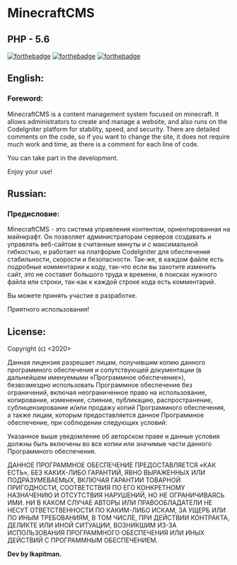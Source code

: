 # MinecraftCMS

## PHP - 5.6

[![forthebadge](https://forthebadge.com/images/badges/built-with-love.svg)](https://forthebadge.com)
[![forthebadge](https://forthebadge.com/images/badges/uses-html.svg)](https://forthebadge.com)
[![forthebadge](https://forthebadge.com/images/badges/built-by-hipsters.svg)](https://forthebadge.com)


## English:


### Foreword:


MinecraftCMS is a content management system focused on minecraft.
It allows administrators to create and manage a website, and also runs on the CodeIgniter platform for stability, speed, and security.
There are detailed comments on the code, so if you want to change the site,
it does not require much work and time,
as there is a comment for each line of code.

You can take part in the development.

Enjoy your use!


## Russian:


### Предисловие:


MinecraftCMS - это система управления контентом, ориентированная на майнкрафт.
Он позволяет администраторам серверов создавать и управлять веб-сайтом в считанные минуты и с максимальной гибкостью, и работает на платформе CodeIgniter для обеспечения стабильности, скорости и безопасности.
Так-же, в каждом файле есть подробные комментарии к коду, так-что если вы захотите изменить сайт,
это не составит большого труда и времени, в поисках нужного файла или строки,
так-как к каждой строке кода есть комментарий.

Вы можете принять участие в разработке.

Приятного использования!


## License:


Copyright (c) <2020> <lkapitman>

Данная лицензия разрешает лицам, получившим копию данного программного обеспечения и сопутствующей документации (в дальнейшем именуемыми «Программное обеспечение»), безвозмездно использовать Программное обеспечение без ограничений, включая неограниченное право на использование, копирование, изменение, слияние, публикацию, распространение, сублицензирование и/или продажу копий Программного обеспечения, а также лицам, которым предоставляется данное Программное обеспечение, при соблюдении следующих условий:

Указанное выше уведомление об авторском праве и данные условия должны быть включены во все копии или значимые части данного Программного обеспечения.

ДАННОЕ ПРОГРАММНОЕ ОБЕСПЕЧЕНИЕ ПРЕДОСТАВЛЯЕТСЯ «КАК ЕСТЬ», БЕЗ КАКИХ-ЛИБО ГАРАНТИЙ, ЯВНО ВЫРАЖЕННЫХ ИЛИ ПОДРАЗУМЕВАЕМЫХ, ВКЛЮЧАЯ ГАРАНТИИ ТОВАРНОЙ ПРИГОДНОСТИ, СООТВЕТСТВИЯ ПО ЕГО КОНКРЕТНОМУ НАЗНАЧЕНИЮ И ОТСУТСТВИЯ НАРУШЕНИЙ, НО НЕ ОГРАНИЧИВАЯСЬ ИМИ. НИ В КАКОМ СЛУЧАЕ АВТОРЫ ИЛИ ПРАВООБЛАДАТЕЛИ НЕ НЕСУТ ОТВЕТСТВЕННОСТИ ПО КАКИМ-ЛИБО ИСКАМ, ЗА УЩЕРБ ИЛИ ПО ИНЫМ ТРЕБОВАНИЯМ, В ТОМ ЧИСЛЕ, ПРИ ДЕЙСТВИИ КОНТРАКТА, ДЕЛИКТЕ ИЛИ ИНОЙ СИТУАЦИИ, ВОЗНИКШИМ ИЗ-ЗА ИСПОЛЬЗОВАНИЯ ПРОГРАММНОГО ОБЕСПЕЧЕНИЯ ИЛИ ИНЫХ ДЕЙСТВИЙ С ПРОГРАММНЫМ ОБЕСПЕЧЕНИЕМ.


__Dev by lkapitman.__
